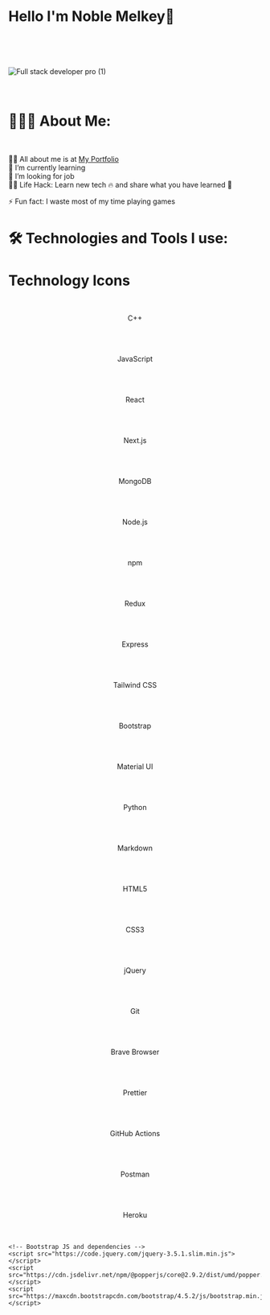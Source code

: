 <h1>Hello I'm Noble Melkey🤗</h1><br>
<br>
<br>

![Full stack developer pro (1)](https://github.com/NobleMelkey/NobleMelkey/assets/129990113/8785211d-3eff-423f-a49b-9576dbf220ae)<br>
<br>
<br>

<h1>👨🏻‍💻 About Me:</h1>
<br>

🙋‍♂️ All about me is at <a href="https://nobleportfolio.netlify.app/">My Portfolio</a><br>
🌱 I’m currently learning<br>
🤔 I’m looking for job<br>
👨‍💻 Life Hack: Learn new tech 🔥 and share what you have learned 🎉<br>

⚡ Fun fact: I waste most of my time playing games<br>

<h1>🛠️ Technologies and Tools I use:</h1>
<meta charset="UTF-8">
    <meta name="viewport" content="width=device-width, initial-scale=1.0">
    <title>Technology Icons</title>
    <!-- Bootstrap CSS -->
    <link href="https://maxcdn.bootstrapcdn.com/bootstrap/4.5.2/css/bootstrap.min.css" rel="stylesheet">
    <!-- FontAwesome for Icons -->
    <link href="https://cdnjs.cloudflare.com/ajax/libs/font-awesome/5.15.3/css/all.min.css" rel="stylesheet">
    <!-- Devicon for Technology Icons -->
    <link href="https://cdn.jsdelivr.net/npm/devicon@2.12.0/devicon.min.css" rel="stylesheet">
     <style>
        .icon-container {
            text-align: center;
            padding: 20px;
        }
        .icon-container i {
            font-size: 50px;
            margin: 10px;
        }
        .icon-container p {
            margin-top: 10px;
        }
    </style>
    <div class="container">
        <h1 class="text-center my-4">Technology Icons</h1>
        <div class="row">
            <!-- C++ -->
            <div class="col-md-2 icon-container">
                <i class="devicon-cplusplus-plain colored"></i>
                <p>C++</p>
            </div>
            <!-- JavaScript -->
            <div class="col-md-2 icon-container">
                <i class="devicon-javascript-plain colored"></i>
                <p>JavaScript</p>
            </div>
            <!-- React -->
            <div class="col-md-2 icon-container">
                <i class="devicon-react-original colored"></i>
                <p>React</p>
            </div>
            <!-- Next.js -->
            <div class="col-md-2 icon-container">
                <i class="devicon-nextjs-original colored"></i>
                <p>Next.js</p>
            </div>
            <!-- MongoDB -->
            <div class="col-md-2 icon-container">
                <i class="devicon-mongodb-plain colored"></i>
                <p>MongoDB</p>
            </div>
            <!-- Node.js -->
            <div class="col-md-2 icon-container">
                <i class="devicon-nodejs-plain colored"></i>
                <p>Node.js</p>
            </div>
        </div>
        <div class="row">
            <!-- npm -->
            <div class="col-md-2 icon-container">
                <i class="devicon-npm-original-wordmark colored"></i>
                <p>npm</p>
            </div>
            <!-- Redux -->
            <div class="col-md-2 icon-container">
                <i class="devicon-redux-original colored"></i>
                <p>Redux</p>
            </div>
            <!-- Express -->
            <div class="col-md-2 icon-container">
                <i class="devicon-express-original colored"></i>
                <p>Express</p>
            </div>
            <!-- Tailwind CSS -->
            <div class="col-md-2 icon-container">
                <i class="devicon-tailwindcss-plain colored"></i>
                <p>Tailwind CSS</p>
            </div>
            <!-- Bootstrap -->
            <div class="col-md-2 icon-container">
                <i class="devicon-bootstrap-plain colored"></i>
                <p>Bootstrap</p>
            </div>
            <!-- Material UI -->
            <div class="col-md-2 icon-container">
                <i class="devicon-materialui-plain colored"></i>
                <p>Material UI</p>
            </div>
        </div>
        <div class="row">
            <!-- Python -->
            <div class="col-md-2 icon-container">
                <i class="devicon-python-plain colored"></i>
                <p>Python</p>
            </div>
            <!-- Markdown -->
            <div class="col-md-2 icon-container">
                <i class="fas fa-markdown"></i>
                <p>Markdown</p>
            </div>
            <!-- HTML5 -->
            <div class="col-md-2 icon-container">
                <i class="devicon-html5-plain colored"></i>
                <p>HTML5</p>
            </div>
            <!-- CSS3 -->
            <div class="col-md-2 icon-container">
                <i class="devicon-css3-plain colored"></i>
                <p>CSS3</p>
            </div>
            <!-- jQuery -->
            <div class="col-md-2 icon-container">
                <i class="devicon-jquery-plain colored"></i>
                <p>jQuery</p>
            </div>
            <!-- Git -->
            <div class="col-md-2 icon-container">
                <i class="devicon-git-plain colored"></i>
                <p>Git</p>
            </div>
        </div>
        <div class="row">
            <!-- Brave Browser -->
            <div class="col-md-2 icon-container">
                <i class="devicon-brave-plain colored"></i>
                <p>Brave Browser</p>
            </div>
            <!-- Prettier -->
            <div class="col-md-2 icon-container">
                <i class="devicon-prettier-plain colored"></i>
                <p>Prettier</p>
            </div>
            <!-- GitHub Actions -->
            <div class="col-md-2 icon-container">
                <i class="devicon-github-original colored"></i>
                <p>GitHub Actions</p>
            </div>
            <!-- Postman -->
            <div class="col-md-2 icon-container">
                <i class="devicon-postman-plain colored"></i>
                <p>Postman</p>
            </div>
            <!-- Heroku -->
            <div class="col-md-2 icon-container">
                <i class="devicon-heroku-original colored"></i>
                <p>Heroku</p>
            </div>
        </div>
    </div>

    <!-- Bootstrap JS and dependencies -->
    <script src="https://code.jquery.com/jquery-3.5.1.slim.min.js"></script>
    <script src="https://cdn.jsdelivr.net/npm/@popperjs/core@2.9.2/dist/umd/popper.min.js"></script>
    <script src="https://maxcdn.bootstrapcdn.com/bootstrap/4.5.2/js/bootstrap.min.js"></script>


